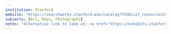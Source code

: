 ```yaml
---
institution: Stanford
website: "https://searchworks.stanford.edu/catalog?f%5Biiif_resources%5D%5B%5D=available"
subjects: [Art, Maps, Photographs]
notes: "Alternative link to look at: <a href='https://exhibits.stanford.edu'>https://exhibits.stanford.edu</a>"
---
```


